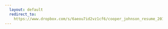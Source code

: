 ```yaml
---
  layout: default
  redirect_to:
    https://www.dropbox.com/s/6aeou7id2vz1cf6/cooper_johnson_resume_2016-08-07.pdf?dl=0
---
```

